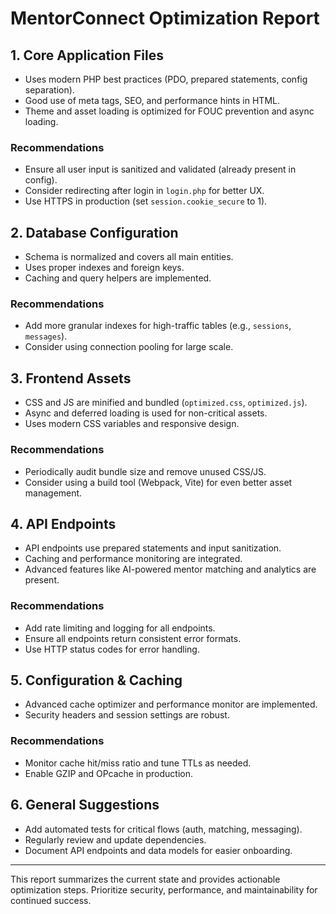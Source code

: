 # MentorConnect Optimization Report

## 1. Core Application Files
- Uses modern PHP best practices (PDO, prepared statements, config separation).
- Good use of meta tags, SEO, and performance hints in HTML.
- Theme and asset loading is optimized for FOUC prevention and async loading.

### Recommendations
- Ensure all user input is sanitized and validated (already present in config).
- Consider redirecting after login in `login.php` for better UX.
- Use HTTPS in production (set `session.cookie_secure` to 1).

## 2. Database Configuration
- Schema is normalized and covers all main entities.
- Uses proper indexes and foreign keys.
- Caching and query helpers are implemented.

### Recommendations
- Add more granular indexes for high-traffic tables (e.g., `sessions`, `messages`).
- Consider using connection pooling for large scale.

## 3. Frontend Assets
- CSS and JS are minified and bundled (`optimized.css`, `optimized.js`).
- Async and deferred loading is used for non-critical assets.
- Uses modern CSS variables and responsive design.

### Recommendations
- Periodically audit bundle size and remove unused CSS/JS.
- Consider using a build tool (Webpack, Vite) for even better asset management.

## 4. API Endpoints
- API endpoints use prepared statements and input sanitization.
- Caching and performance monitoring are integrated.
- Advanced features like AI-powered mentor matching and analytics are present.

### Recommendations
- Add rate limiting and logging for all endpoints.
- Ensure all endpoints return consistent error formats.
- Use HTTP status codes for error handling.

## 5. Configuration & Caching
- Advanced cache optimizer and performance monitor are implemented.
- Security headers and session settings are robust.

### Recommendations
- Monitor cache hit/miss ratio and tune TTLs as needed.
- Enable GZIP and OPcache in production.

## 6. General Suggestions
- Add automated tests for critical flows (auth, matching, messaging).
- Regularly review and update dependencies.
- Document API endpoints and data models for easier onboarding.

---

This report summarizes the current state and provides actionable optimization steps. Prioritize security, performance, and maintainability for continued success.
